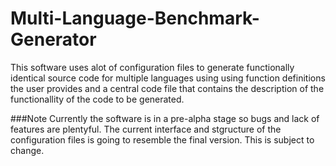 # Multi-Language-Benchmark-Generator
This software uses alot of configuration files to generate functionally identical source code for multiple languages using using function definitions the user provides and a central code file that contains the description of the functionallity of the code to be generated.

###Note
Currently the software is in a pre-alpha stage so bugs and lack of features are plentyful. The current interface and stgructure of the configuration files is going to resemble the final version. This is subject to change.
